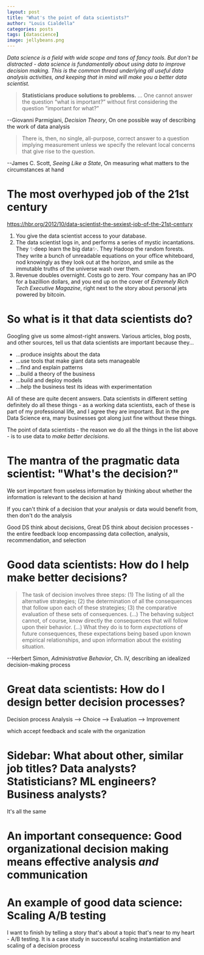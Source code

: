 ```yaml
---
layout: post
title: "What's the point of data scientists?"
author: "Louis Cialdella"
categories: posts
tags: [datascience]
image: jellybeans.png
---
```


*Data science is a field with wide scope and tons of fancy tools. But don't be distracted - data science is fundamentally about using data to improve decision making. This is the common thread underlying all useful data analysis activities, and keeping that in mind will make you a better data scientist.*

>**Statisticians produce solutions to problems.** ... One cannot answer the question “what is important?” without first considering the question “important for what?”

--Giovanni Parmigiani, _Decision Theory_, On one possible way of describing the work of data analysis

> There is, then, no single, all-purpose, correct answer to a question implying measurement unless we specify the relevant local concerns that give rise to the question. 

--James C. Scott, _Seeing Like a State_, On measuring what matters to the circumstances at hand



# The most overhyped job of the 21st century

https://hbr.org/2012/10/data-scientist-the-sexiest-job-of-the-21st-century

1. You give the data scientist access to your database.
2. The data scientist logs in, and performs a series of mystic incantations. They ✨deep learn the big data✨. They Hadoop the random forests. They write a bunch of unreadable equations on your office whiteboard, nod knowingly as they look out at the horizon, and smile as the immutable truths of the universe wash over them.
3. Revenue doubles overnight. Costs go to zero. Your company has an IPO for a bazillion dollars, and you end up on the cover of _Extremely Rich Tech Executive Magazine_, right next to the story about personal jets powered by bitcoin.

# So what is it that data scientists do?

Googling give us some almost-right answers. Various articles, blog posts, and other sources, tell us that data scientists are important because they...
- ...produce insights about the data
- ...use tools that make giant data sets manageable
- ...find and explain patterns
- ...build a theory of the business
- ...build and deploy models
- ...help the business test its ideas with experimentation

All of these are quite decent answers. Data scientists in different setting definitely do all these things - as a working data scientists, each of these is part of my professional life, and I agree they are important. But in the pre Data Science era, many businesses got along just fine without these things.  

The point of data scientists - the reason we do all the things in the list above - is to use data to _make better decisions_.

# The mantra of the pragmatic data scientist: "What's the decision?"

We sort important from useless information by thinking about whether the information is relevant to the decision at hand

If you can't think of a decision that your analysis or data would benefit from, then don't do the analysis

Good DS think about decisions, Great DS think about decision processes - the entire feedback loop encompassing data collection, analysis, recommendation, and selection

# Good data scientists: How do I help make better decisions?

> The task of decision involves three steps: (1) The listing of all the alternative strategies; (2) the determination of all the consequences that follow upon each of these strategies; (3) the comparative evaluation of these sets of consequences.
> (...) The behaving subject cannot, of course, know directly the consequences that will follow upon their behavior. (...) What they do is to form _expectations_ of future consequences, these expectations being based upon known empirical relationships, and upon information about the existing situation.

--Herbert Simon, _Administrative Behavior_, Ch. IV, describing an idealized decision-making process





# Great data scientists: How do I design better decision processes?



Decision process
Analysis --> Choice --> Evaluation --> Improvement

which accept feedback and scale with the organization

# Sidebar: What about other, similar job titles? Data analysts? Statisticians? ML engineers? Business analysts?

It's all the same

# An important consequence: Good organizational decision making means effective analysis _and_ communication

# An example of good data science: Scaling A/B testing

I want to finish by telling a story that's about a topic that's near to my heart - A/B testing. It is a case study in successful scaling instantiation and scaling of a decision process
